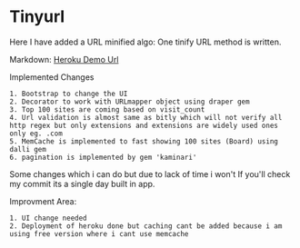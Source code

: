 # Tinyurl
Here I have added a URL minified algo: One tinify URL method is written. 

Markdown:
[Heroku Demo Url](https://stormy-cove-10376.herokuapp.com/)

Implemented Changes

 	1. Bootstrap to change the UI
 	2. Decorator to work with URLmapper object using draper gem
 	3. Top 100 sites are coming based on visit_count 
 	4. Url validation is almost same as bitly which will not verify all http regex but only extensions and extensions are widely used ones only eg. .com
 	5. MemCache is implemented to fast showing 100 sites (Board) using dalli gem
 	6. pagination is implemented by gem 'kaminari'
 	
 Some changes which i can  do but due to lack of time i won't
 If you'll check my commit its a single day built in app.

 Improvment Area:

 	1. UI change needed
 	2. Deployment of heroku done but caching cant be added because i am using free version where i cant use memcache


